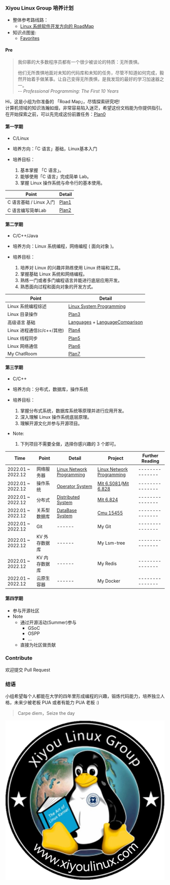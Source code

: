 ### Xiyou Linux Group 培养计划

- 整体参考路线路：
  - [Linux 系统软件开发方向的 RoadMap](https://github.com/xiyou-linuxer/Plan/issues/1)   
- 知识点图鉴:  
  - [Favorites](https://github.com/xiyou-linuxer/Favorites)

#### Pre
<!-- 心灵鸡汤 -->
>我仰慕的大多数程序员都有一个很少被谈论的特质：无所畏惧。
>
>他们无所畏惧地面对未知的代码库和未知的任务，尽管不知道如何完成，毅然开始着手做某事。让自己变得无所畏惧，是我发现的最好的学习加速器之一。  
> -- _Professional Programming: The First 10 Years_

Hi，这是小组为你准备的 「Road Map」，尽情探索研究吧!  
计算机领域的知识浩瀚如烟，非常容易陷入迷茫，希望这份文档能为你提供指引。  
在开始探索之前，可以先完成这份前置任务：[Plan0](./realPlan/Plan0.md)

#### 第一学期  
* C/Linux

* 培养方向：「C 语言」基础，Linux基本入门
* 培养目标：
  1. 基本掌握 「C 语言」。
  2. 能够使用「C 语言」完成简单 Lab。
  3. 掌握 Linux 操作系统与命令行的基本使用。

|Point |Detail|
|-|-|
|C 语言基础 / Linux 入门|[Plan1](./realPlan/Plan1-C_Primer_Plus.md)|
|C 语言编写简单Lab|[Plan2](./realPlan/Plan2-StrBuf.md) |

#### 第二学期

* C/C++/Java

* 培养方向：Linux 系统编程，网络编程 ( 面向对象 )。
* 培养目标：
  1. 培养对 Linux 的兴趣并熟练使用 Linux 终端和工具。
  2. 掌握基础 Linux 系统和网络编程。
  3. 熟练一门或者多门编程语言并能进行底层应用开发。
  4. 熟悉面向过程和面向对象的开发方式。

| Point              | Detail      |
| ------------------ |-------------------- | 
| Linux 系统编程综述 | [Linux System Programming](preparation/LinuxSystemProgramming.md) | 
| Linux    目录操作  | [Plan3](realPlan/Plan3-ls.md)                  |  
| 高级语言 基础      | [Languages](preparation/Languages.md) + [LanguageComparison](preparation/LanguageComparison.md)   |  
| Linux    进程通信(c/c++/其他)  | [Plan4](realPlan/Plan4-Shell.md) |
| Linux    线程同步  | [Plan5](realPlan/Plan5-Thread.md)      | 
| Linux    网络通信  | [Plan6](realPlan/plan6-Network.md)| 
|My ChatRoom | [Plan7](realPlan/plan7-chatroom.md) |

#### 第三学期

* C/C++

* 培养方向：分布式，数据库，操作系统
* 培养目标：
  1. 掌握分布式系统，数据库系统等原理并进行应用开发。
  2. 深入理解 Linux 操作系统底层原理。
  3. 理解开源文化并参与开源项目。

* Note:
  1. 下列项目不需要全做，选择你感兴趣的 3 个即可。

| Time              | Point         | Detail     | Project         | Further Reading |
| ------------ | ------------- | ------- | ------------- | --------- |
| 2022.01 ~ 2022.12 | 网络服务器    | [Linux Network Programming](preparation/LinuxNetworkProgramming.md) | [Linux Network Programming](preparation/LinuxNetworkProgramming.md#%E8%87%AA%E6%88%91%E6%A3%80%E9%AA%8C-homework) | --------------- |
| 2022.01 ~ 2022.12 | 操作系统      | [Operator System](preparation/OS.md)   | [Mit 6.S081](https://pdos.csail.mit.edu/6.S081)/[Mit 6.828](https://pdos.csail.mit.edu/6.828/2018/schedule.html)  | --------------- |
| 2022.01 ~ 2022.12 | 分布式        | [Distributed System](preparation/DistributedSystems.md)             | [Mit 6.824](https://pdos.csail.mit.edu/6.824/) | --------------- |
| 2022.01 ~ 2022.12 | 关系型数据库  | [DataBase System](preparation/DB.md)  | [Cmu 15455](https://15445.courses.cs.cmu.edu)    | --------------- |
| 2022.01 ~ 2022.12 | Git           | ------  | My Git       | --------------- |
| 2022.01 ~ 2022.12 | KV 外存数据库 | ------   | My Lsm-tree   | --------------- |
| 2022.01 ~ 2022.12 | KV 内存数据库 |------| My Redis      | --------------- |
| 2022.01 ~ 2022.12 | 云原生 容器   | ------| My Docker  | --------------- |

#### 第四学期
- 参与开源社区
- Note
  - 通过开源活动(Summer)参与
    - GSoC
    - OSPP
    - ...
  - 直接为社区做贡献


<!--  Then? What's next? -->

### Contribute
欢迎提交 Pull Request

### 结语

小组希望每个人都能在大学的四年里形成编程的兴趣，锻炼代码能力，培养独立人格，未来少被老板 PUA 或者有能力 PUA 老板 :)

> Carpe diem，Seize the day

![一只来自西安邮电大学的小企鹅](resource/xiyoulinux.jpg)
